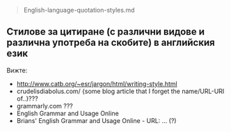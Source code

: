 > English-language-quotation-styles.md

## Стилове за цитиране (с различни видове и различна употреба на скобите) в английския език

Вижте:
* http://www.catb.org/~esr/jargon/html/writing-style.html
* crudelisdiabolus.com/ {some blog article that I forget the name/URL-URI of..}???
* grammarly.com ???
* English Grammar and Usage Online
* Brians' English Grammar and Usage Online - URL: ... (?)